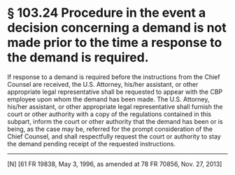# § 103.24   Procedure in the event a decision concerning a demand is not made prior to the time a response to the demand is required.

If response to a demand is required before the instructions from the Chief Counsel are received, the U.S. Attorney, his/her assistant, or other appropriate legal representative shall be requested to appear with the CBP employee upon whom the demand has been made. The U.S. Attorney, his/her assistant, or other appropriate legal representative shall furnish the court or other authority with a copy of the regulations contained in this subpart, inform the court or other authority that the demand has been or is being, as the case may be, referred for the prompt consideration of the Chief Counsel, and shall respectfully request the court or authority to stay the demand pending receipt of the requested instructions.



---

[N] [61 FR 19838, May 3, 1996, as amended at 78 FR 70856, Nov. 27, 2013]




